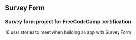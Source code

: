 ## Survey Form
### Survey form project for FreeCodeCamp certification
<p>16 user stories to meet when building an app with Survey Form</p>




